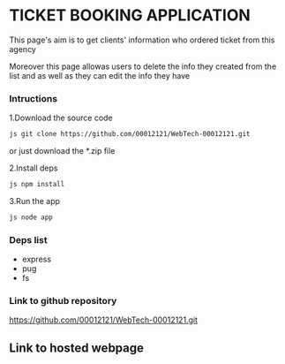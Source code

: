 # TICKET BOOKING APPLICATION 

This page's aim is to get clients' information who ordered ticket from this agency

Moreover this page allowas users to delete the info they created from the list and as well as they can edit the info they have

### Intructions 

1.Download the source code 

```bash
js git clone https://github.com/00012121/WebTech-00012121.git 
``` 

or just download the *.zip file 

2.Install deps 

```bash
js npm install 
``` 

3.Run the app 

```bash
js node app 
``` 

### Deps list 
- express 
- pug 
- fs

### Link to github repository
https://github.com/00012121/WebTech-00012121.git


## Link to hosted webpage
